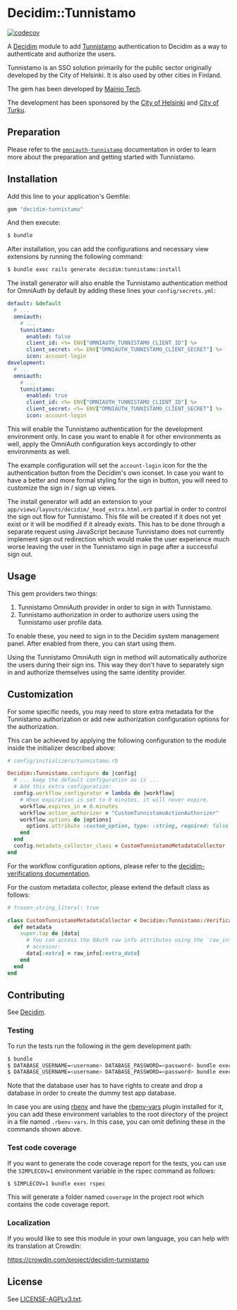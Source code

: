 # Decidim::Tunnistamo

[![codecov](https://codecov.io/gh/mainio/decidim-module-tunnistamo/branch/master/graph/badge.svg)](https://codecov.io/gh/mainio/decidim-module-tunnistamo)

A [Decidim](https://github.com/decidim/decidim) module to add
[Tunnistamo](https://github.com/City-of-Helsinki/tunnistamo) authentication to
Decidim as a way to authenticate and authorize the users.

Tunnistamo is an SSO solution primarily for the public sector originally
developed by the City of Helsinki. It is also used by other cities in Finland.

The gem has been developed by [Mainio Tech](https://www.mainiotech.fi/).

The development has been sponsored by the
[City of Helsinki](https://www.hel.fi/) and
[City of Turku](https://www.turku.fi/).

## Preparation

Please refer to the
[`omniauth-tunnistamo`](https://github.com/mainio/omniauth-tunnistamo)
documentation in order to learn more about the preparation and getting started
with Tunnistamo.

## Installation

Add this line to your application's Gemfile:

```ruby
gem "decidim-tunnistamo"
```

And then execute:

```bash
$ bundle
```

After installation, you can add the configurations and necessary view extensions
by running the following command:

```bash
$ bundle exec rails generate decidim:tunnistamo:install
```

The install generator will also enable the Tunnistamo authentication method for
OmniAuth by default by adding these lines your `config/secrets.yml`:

```yml
default: &default
  # ...
  omniauth:
    # ...
    tunnistamo:
      enabled: false
      client_id: <%= ENV["OMNIAUTH_TUNNISTAMO_CLIENT_ID"] %>
      client_secret: <%= ENV["OMNIAUTH_TUNNISTAMO_CLIENT_SECRET"] %>
      icon: account-login
development:
  # ...
  omniauth:
    # ...
    tunnistamo:
      enabled: true
      client_id: <%= ENV["OMNIAUTH_TUNNISTAMO_CLIENT_ID"] %>
      client_secret: <%= ENV["OMNIAUTH_TUNNISTAMO_CLIENT_SECRET"] %>
      icon: account-login
```

This will enable the Tunnistamo authentication for the development environment
only. In case you want to enable it for other environments as well, apply the
OmniAuth configuration keys accordingly to other environments as well.

The example configuration will set the `account-login` icon for the the
authentication button from the Decidim's own iconset. In case you want to have a
better and more formal styling for the sign in button, you will need to
customize the sign in / sign up views.

The install generator will add an extension to your
`app/views/layouts/decidim/_head_extra.html.erb` partial in order to control
the sign out flow for Tunnistamo. This file will be created if it does not yet
exist or it will be modified if it already exists. This has to be done through
a separate request using JavaScript because Tunnistamo does not currently
implement sign out redirection which would make the user experience much worse
leaving the user in the Tunnistamo sign in page after a successful sign out.

## Usage

This gem providers two things:

1. Tunnistamo OmniAuth provider in order to sign in with Tunnistamo.
2. Tunnistamo authorization in order to authorize users using the Tunnistamo
   user profile data.

To enable these, you need to sign in to the Decidim system management panel.
After enabled from there, you can start using them.

Using the Tunnistamo OmniAuth sign in method will automatically authorize the
users during their sign ins. This way they don't have to separately sign in and
authorize themselves using the same identity provider.

## Customization

For some specific needs, you may need to store extra metadata for the Tunnistamo
authorization or add new authorization configuration options for the
authorization.

This can be achieved by applying the following configuration to the module
inside the initializer described above:

```ruby
# config/initializers/tunnistamo.rb

Decidim::Tunnistamo.configure do |config|
  # ... keep the default configuration as is ...
  # Add this extra configuration:
  config.workflow_configurator = lambda do |workflow|
    # When expiration is set to 0 minutes, it will never expire.
    workflow.expires_in = 0.minutes
    workflow.action_authorizer = "CustomTunnistamoActionAuthorizer"
    workflow.options do |options|
      options.attribute :custom_option, type: :string, required: false
    end
  end
  config.metadata_collector_class = CustomTunnistamoMetadataCollector
end
```

For the workflow configuration options, please refer to the
[decidim-verifications documentation](https://github.com/decidim/decidim/tree/master/decidim-verifications).

For the custom metadata collector, please extend the default class as follows:

```ruby
# frozen_string_literal: true

class CustomTunnistamoMetadataCollector < Decidim::Tunnistamo::Verification::MetadataCollector
  def metadata
    super.tap do |data|
      # You can access the OAuth raw info attributes using the `raw_info`
      # accessor:
      data[:extra] = raw_info[:extra_data]
    end
  end
end
```

## Contributing

See [Decidim](https://github.com/decidim/decidim).

### Testing

To run the tests run the following in the gem development path:

```bash
$ bundle
$ DATABASE_USERNAME=<username> DATABASE_PASSWORD=<password> bundle exec rake test_app
$ DATABASE_USERNAME=<username> DATABASE_PASSWORD=<password> bundle exec rspec
```

Note that the database user has to have rights to create and drop a database in
order to create the dummy test app database.

In case you are using [rbenv](https://github.com/rbenv/rbenv) and have the
[rbenv-vars](https://github.com/rbenv/rbenv-vars) plugin installed for it, you
can add these environment variables to the root directory of the project in a
file named `.rbenv-vars`. In this case, you can omit defining these in the
commands shown above.

### Test code coverage

If you want to generate the code coverage report for the tests, you can use
the `SIMPLECOV=1` environment variable in the rspec command as follows:

```bash
$ SIMPLECOV=1 bundle exec rspec
```

This will generate a folder named `coverage` in the project root which contains
the code coverage report.

### Localization

If you would like to see this module in your own language, you can help with its
translation at Crowdin:

https://crowdin.com/project/decidim-tunnistamo

## License

See [LICENSE-AGPLv3.txt](LICENSE-AGPLv3.txt).
